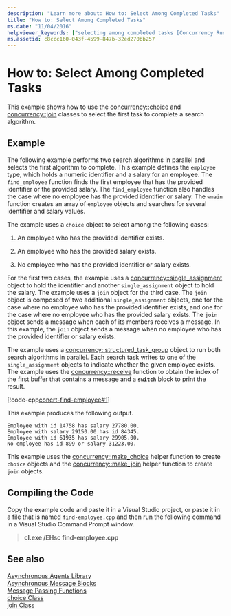 ```yaml
---
description: "Learn more about: How to: Select Among Completed Tasks"
title: "How to: Select Among Completed Tasks"
ms.date: "11/04/2016"
helpviewer_keywords: ["selecting among completed tasks [Concurrency Runtime]", "completed tasks, selecting among [Concurrency Runtime]"]
ms.assetid: c8ccc160-043f-4599-847b-32ed270bb257
---
```

# How to: Select Among Completed Tasks

This example shows how to use the [concurrency::choice](../../parallel/concrt/reference/choice-class.md) and [concurrency::join](../../parallel/concrt/reference/join-class.md) classes to select the first task to complete a search algorithm.

## Example

The following example performs two search algorithms in parallel and selects the first algorithm to complete. This example defines the `employee` type, which holds a numeric identifier and a salary for an employee. The `find_employee` function finds the first employee that has the provided identifier or the provided salary. The `find_employee` function also handles the case where no employee has the provided identifier or salary. The `wmain` function creates an array of `employee` objects and searches for several identifier and salary values.

The example uses a `choice` object to select among the following cases:

1. An employee who has the provided identifier exists.

1. An employee who has the provided salary exists.

1. No employee who has the provided identifier or salary exists.

For the first two cases, the example uses a [concurrency::single_assignment](../../parallel/concrt/reference/single-assignment-class.md) object to hold the identifier and another `single_assignment` object to hold the salary. The example uses a `join` object for the third case. The `join` object is composed of two additional `single_assignment` objects, one for the case where no employee who has the provided identifier exists, and one for the case where no employee who has the provided salary exists. The `join` object sends a message when each of its members receives a message. In this example, the `join` object sends a message when no employee who has the provided identifier or salary exists.

The example uses a [concurrency::structured_task_group](../../parallel/concrt/reference/structured-task-group-class.md) object to run both search algorithms in parallel. Each search task writes to one of the `single_assignment` objects to indicate whether the given employee exists. The example uses the [concurrency::receive](reference/concurrency-namespace-functions.md#receive) function to obtain the index of the first buffer that contains a message and a **`switch`** block to print the result.

[!code-cpp[concrt-find-employee#1](../../parallel/concrt/codesnippet/cpp/how-to-select-among-completed-tasks_1.cpp)]

This example produces the following output.

```Output
Employee with id 14758 has salary 27780.00.
Employee with salary 29150.00 has id 84345.
Employee with id 61935 has salary 29905.00.
No employee has id 899 or salary 31223.00.
```

This example uses the [concurrency::make_choice](reference/concurrency-namespace-functions.md#make_choice) helper function to create `choice` objects and the [concurrency::make_join](reference/concurrency-namespace-functions.md#make_join) helper function to create `join` objects.

## Compiling the Code

Copy the example code and paste it in a Visual Studio project, or paste it in a file that is named `find-employee.cpp` and then run the following command in a Visual Studio Command Prompt window.

> **cl.exe /EHsc find-employee.cpp**

## See also

[Asynchronous Agents Library](../../parallel/concrt/asynchronous-agents-library.md)<br/>
[Asynchronous Message Blocks](../../parallel/concrt/asynchronous-message-blocks.md)<br/>
[Message Passing Functions](../../parallel/concrt/message-passing-functions.md)<br/>
[choice Class](../../parallel/concrt/reference/choice-class.md)<br/>
[join Class](../../parallel/concrt/reference/join-class.md)
